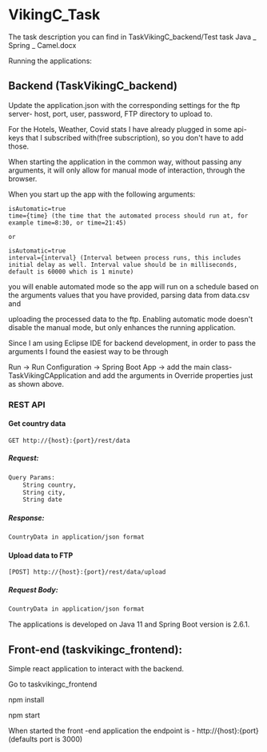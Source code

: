 # VikingC_Task


The task description you can find in TaskVikingC_backend/Test task Java _ Spring _ Camel.docx

Running the applications:

## Backend (TaskVikingC_backend)

Update the application.json with the corresponding settings for the ftp server- host, port, user, password, FTP 	directory to upload to.
  
For the Hotels, Weather, Covid stats I have already plugged in some api-keys that I subscribed with(free subscription), so you don't have to add those.

When starting the application in the common way, without passing any arguments, it will only allow for manual mode of interaction, through the browser.
 
When you start up the app with the following arguments:
 
 	isAutomatic=true 
	time={time} (the time that the automated process should run at, for example time=8:30, or time=21:45)
	
	or
	
	isAutomatic=true 
	interval={interval} (Interval between process runs, this includes initial delay as well. Interval value should be in milliseconds, default is 60000 which is 1 minute)
 
you will enable automated mode so the app will run on a schedule based on the arguments values that you have provided, parsing data from data.csv and 

uploading the processed data to the ftp. Enabling automatic mode doesn't disable the manual mode, but only enhances the running application.

Since I am using Eclipse IDE for backend development, in order to pass the arguments I found the easiest way to be through 

Run -> Run Configuration -> Spring Boot App -> add the main class- TaskVikingCApplication and add the arguments in Override properties just as shown above. 
		
### REST API
 
 #### Get country data
 
	GET http://{host}:{port}/rest/data

##### Request:
```sh
Query Params:
	String country,
	String city,
	String date
```

##### Response:
```sh
CountryData in application/json format
```
#### Upload data to FTP

	[POST] http://{host}:{port}/rest/data/upload

##### Request Body:

```sh
CountryData in application/json format
```	
	
The applications is developed on Java 11 and Spring Boot version is 2.6.1.


## Front-end (taskvikingc_frontend):

Simple react application to interact with the backend.

Go to taskvikingc_frontend

npm install

npm start

When started the front -end application the endpoint is - http://{host}:{port} (defaults port is 3000)
